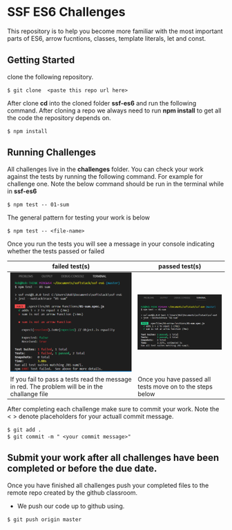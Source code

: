 # SSF ES6 Challenges
This repository is to help you become more familiar with the most important parts of ES6, arrow fucntions, classes, template literals, let and const.

## Getting Started
clone the following repository.
```
$ git clone  <paste this repo url here>
```
After clone **cd** into the cloned folder **ssf-es6** and run the following command. After cloning a repo we always need to run **npm install** to get all the code the repository depends on.
```
$ npm install
```

## Running Challenges
All challenges live in the **challenges** folder. You can check your work against the tests by running the following command. For example for challenge one.
Note the below command should be run in the terminal while in **ssf-es6**

```
$ npm test -- 01-sum
```
The general pattern for testing your work is below
```
$ npm test -- <file-name>
```
Once you run the tests you will see a message in your console indicating whether the tests passed or failed


| **failed test(s)**  | **passed test(s)** |
| ------------- | ------------- |
|<img src="./screenshots/failed-test.png" width="400" />  | <img src="./screenshots/passed-test.png" width="400" />  |
|If you fail to pass a tests read the message in red. The problem will be in the challange file | Once you have passed all tests move on to the steps below|

After completing each challenge make sure to commit your work. Note the  < > denote placeholders for your actuall commit message.
```
$ git add .
$ git commit -m " <your commit message>"
```

## Submit your work after all challenges have been completed or before the due date.
Once you have finished all challenges push your completed files to the remote repo created by the github classroom.
 - We push our code up to github using.
```
$ git push origin master 
```


